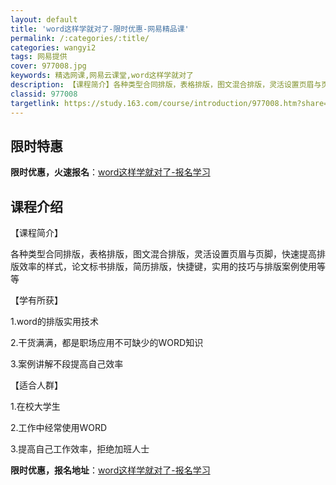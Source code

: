 ```yaml
---
layout: default
title: 'word这样学就对了-限时优惠-网易精品课'
permalink: /:categories/:title/
categories: wangyi2
tags: 网易提供
cover: 977008.jpg
keywords: 精选网课,网易云课堂,word这样学就对了
description: 【课程简介】各种类型合同排版，表格排版，图文混合排版，灵活设置页眉与页脚，快速提高排版效率的样式，论文标书排版，简历排版
classid: 977008
targetlink: https://study.163.com/course/introduction/977008.htm?share=1&shareId=1025206652&utm_campaign=share&utm_medium=iphoneShare&utm_source=&utm_u=1025206652
---
```


## 限时特惠

**限时优惠，火速报名**：[word这样学就对了-报名学习](https://study.163.com/course/introduction/977008.htm?share=1&shareId=1025206652&utm_campaign=share&utm_medium=iphoneShare&utm_source=&utm_u=1025206652)

## 课程介绍

【课程简介】

各种类型合同排版，表格排版，图文混合排版，灵活设置页眉与页脚，快速提高排版效率的样式，论文标书排版，简历排版，快捷键，实用的技巧与排版案例使用等等

【学有所获】

1.word的排版实用技术

2.干货满满，都是职场应用不可缺少的WORD知识

3.案例讲解不段提高自己效率

【适合人群】

1.在校大学生

2.工作中经常使用WORD

3.提高自己工作效率，拒绝加班人士

**限时优惠，报名地址**：[word这样学就对了-报名学习](https://study.163.com/course/introduction/977008.htm?share=1&shareId=1025206652&utm_campaign=share&utm_medium=iphoneShare&utm_source=&utm_u=1025206652)

